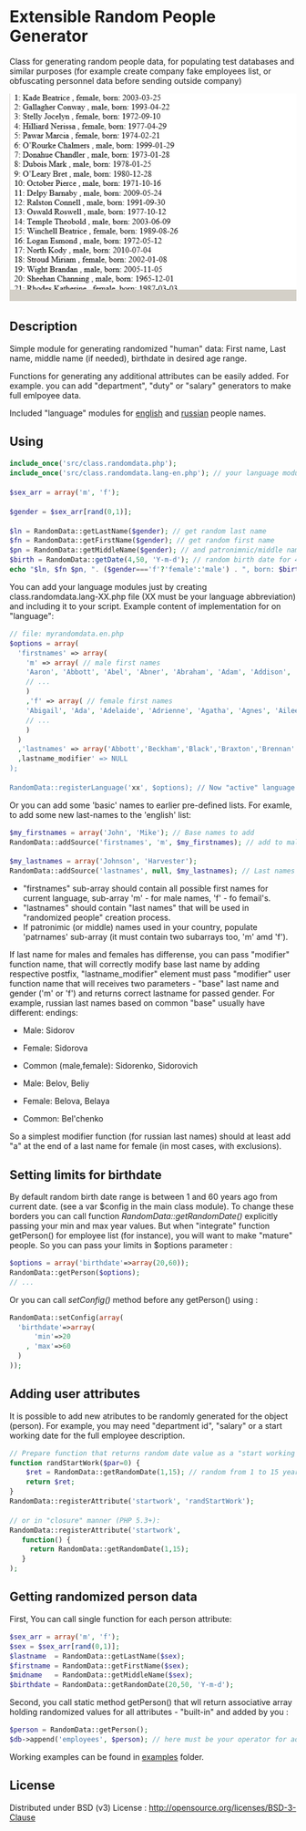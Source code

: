 # Extensible Random People Generator

Class for generating random people data, for populating test databases and similar purposes
(for example create company fake employees list, or obfuscating personnel data before sending outside company)

![generating sample](screenshot.png)

## Description

Simple module for generating randomized "human" data: First name, Last name, middle name (if needed),
birthdate in desired age range.

Functions for generating any additional attributes can be easily added.
For example. you can add "department", "duty" or "salary" generators to make full emlpoyee data.

Included "language" modules for [english](src/class.randomdata.lang-en.php) and [russian](src/class.randomdata.lang-ru.php) people names.

## Using

```php
include_once('src/class.randomdata.php');
include_once('src/class.randomdata.lang-en.php'); // your language module can be here !

$sex_arr = array('m', 'f');

$gender = $sex_arr[rand(0,1)];

$ln = RandomData::getLastName($gender); // get random last name
$fn = RandomData::getFirstName($gender); // get random first name
$pn = RandomData::getMiddleName($gender); // and patronimnic/middle name
$birth = RandomData::getDate(4,50, 'Y-m-d'); // random birth date for 4 - 50 years old, 'YYYY-MM-DD'
echo "$ln, $fn $pn, ". ($gender==='f'?'female':'male') . ", born: $birth<br>";

```

You can add your language modules just by creating class.randomdata.lang-XX.php file (XX must be your language abbreviation)
and including it to your script. Example content of implementation for on "language":
```php
// file: myrandomdata.en.php
$options = array(
  'firstnames' => array(
    'm' => array( // male first names
    'Aaron', 'Abbott', 'Abel', 'Abner', 'Abraham', 'Adam', 'Addison', 'Adler', 'Adley', 'Adrian', 'Aedan'
    // ...
    )
    ,'f' => array( // female first names
    'Abigail', 'Ada', 'Adelaide', 'Adrienne', 'Agatha', 'Agnes', 'Aileen', 'Aimee', 'Alanna', 'Alarice', 'Alda'  )
    // ...
    )
  )
  ,'lastnames' => array('Abbott','Beckham','Black','Braxton','Brennan' /*...*/ )
  ,lastname_modifier' => NULL
);

RandomData::registerLanguage('xx', $options); // Now "active" language for randomdata is "xx"
```

Or you can add some 'basic' names to earlier pre-defined lists. For examle, to add some new last-names to the 'english' list:

```php
$my_firstnames = array('John', 'Mike'); // Base names to add
RandomData::addSource('firstnames', 'm', $my_firstnames); // add to male First names

$my_lastnames = array('Johnson', 'Harvester');
RandomData::addSource('lastnames', null, $my_lastnames); // Last names
```

* "firstnames" sub-array should contain all possible first names for current language, sub-array 'm' - for male names, 'f' - fo femail's.
* "lastnames" should contain "last names" that will be used in "randomized people" creation process.
* If patronimic (or middle) names used in your country, populate 'patrnames' sub-array (it must contain two subarrays too, 'm' amd 'f').

If last name for males and females has differense, you can pass "modifier" function name, that will correctly modify base last name by adding respective postfix,
"lastname_modifier" element must pass "modifier" user function name that will receives two parameters - "base" last name and gender ('m' or 'f') and returns
correct lastname for passed gender.
For example, russian last names based on common "base" usually have different: endings:

* Male: Sidorov
* Female: Sidorova
* Common (male,female): Sidorenko, Sidorovich

* Male: Belov, Beliy
* Female: Belova, Belaya
* Common: Bel'chenko

So a simplest modifier function (for russian last names) should at least add "a" at the end of a last name for female (in most cases, with exclusions).

## Setting limits for birthdate

By default random birth date range is between 1 and 60 years ago from current date. (see a var $config in the main class module).
To change these borders you can call function *RandomData::getRandomDate()* explicitly passing your min and max year values.
But when "integrate" function getPerson() for employee list (for instance), you will want to make "mature" people. So you can pass
your limits in $options parameter :
```php
$options = array('birthdate'=>array(20,60));
RandomData::getPerson($options);
// ...
```

Or you can call *setConfig()* method before any getPerson() using :

```php
RandomData::setConfig(array(
  'birthdate'=>array(
      'min'=>20
    , 'max'=>60
  )
));
```
## Adding user attributes

It is possible to add new atributes to be randomly generated for the object (person).
For example, you may need "department id", "salary" or a start working date for the full employee description.

```php
// Prepare function that returns random date value as a "start working date"
function randStartWork($par=0) {
    $ret = RandomData::getRandomDate(1,15); // random from 1 to 15 years from current date
    return $ret;
}
RandomData::registerAttribute('startwork', 'randStartWork');

// or in "closure" manner (PHP 5.3+):
RandomData::registerAttribute('startwork',
   function() {
     return RandomData::getRandomDate(1,15);
   }
);
```

## Getting randomized person data

First, You can call single function for each person attribute:

```php
$sex_arr = array('m', 'f');
$sex = $sex_arr[rand(0,1)];
$lastname  = RandomData::getLastName($sex);
$firstname = RandomData::getFirstName($sex);
$midname   = RandomData::getMiddleName($sex);
$birthdate = RandomData::getRandomDate(20,50, 'Y-m-d');
```

Second, you call static method getPerson() that wll return associative array holding randomized values for all attributes -
"built-in" and added by you :

```php
$person = RandomData::getPerson();
$db->append('employees', $person); // here must be your operator for adding data to DB
```

Working examples can be found in [examples](examples/) folder.

## License
Distributed under BSD (v3) License :
http://opensource.org/licenses/BSD-3-Clause

